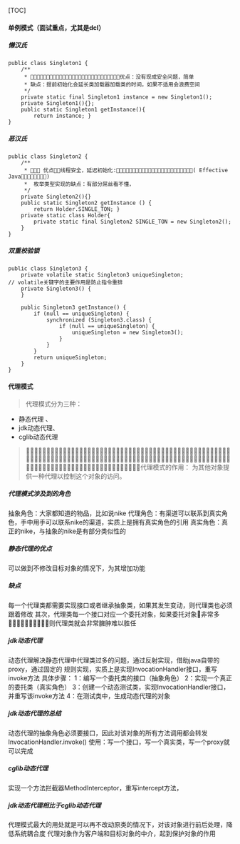 [TOC]

#### 单例模式（面试重点，尤其是dcl）

##### 懒汉氏
```
public class Singleton1 {
    /**
     * 􏰳􏰳􏰴􏰴􏰵􏰵􏰶􏰶􏰃􏰃􏰷􏰷􏰸􏰸􏰹􏰹􏰺􏰺􏰻􏰻􏰼􏰼􏰇􏰇􏰽􏰽􏰾􏰾优点：没有现成安全问题，简单
     * 缺点：提前初始化会延长类加载器加载类的时间，如果不适用会浪费空间
     */
    private static final Singleton1 instance = new Singleton1();
    private Singleton1(){};
    public static Singleton1 getInstance(){
        return instance; }
}
```

##### 恶汉氏
```
public class Singleton2 {
    /**
     * 􏰳􏰳􏰴 优点􏰴：线程安全，延迟初始化:􏱚􏱚􏱛􏱛􏰷􏰷􏰸􏰸􏰹􏰹􏰺􏰺􏰇􏰇􏱅􏱅􏱜􏱜􏱁􏱁􏱂􏱂􏱃􏱃( Effective Java􏱝􏱝􏱞􏱞􏱟􏱟􏰑􏰑)
     *  枚举类型实现的缺点：有部分屌丝看不懂，
     */
    private Singleton2(){}
    public static Singleton2 getInstance () {
        return Holder.SINGLE_TON; }
    private static class Holder{
        private static final Singleton2 SINGLE_TON = new Singleton2();
    }
}
```
##### 双重校验锁
```
public class Singleton3 {
    private volatile static Singleton3 uniqueSingleton;
// volatile关键字的主要作用是防止指令重排
    private Singleton3() {
    }

    public Singleton3 getInstance() {
        if (null == uniqueSingleton) {
            synchronized (Singleton3.class) {
                if (null == uniqueSingleton) {
                    uniqueSingleton = new Singleton3();
                }
            }
        }
        return uniqueSingleton;
    }
}
```


#### 代理模式

> 代理模式分为三种：
* 静态代理 、 
* jdk动态代理、 
* cglib动态代理

> 􏱿􏱰􏳇􏱤􏰄􏲶􏰆􏰔􏰵􏳄􏳱􏳲􏱫􏰜􏰊􏰋􏰕􏲆􏱿􏱰􏳳􏰬􏰀􏱫􏰯􏰖􏱫􏰜􏰄􏳴􏰻􏳵􏱿􏱰􏳇􏱤􏰄􏲶􏰆􏰔􏰵􏳄􏳱􏳲􏱫􏰜􏰊􏰋􏰕􏲆􏱿􏱰􏳳􏰬􏰀􏱫􏰯􏰖􏱫􏰜􏰄􏳴􏰻􏳵􏱿􏱰􏳇􏱤􏰄􏲶􏰆􏰔􏰵􏳄􏳱􏳲􏱫􏰜􏰊􏰋􏰕􏲆􏱿􏱰􏳳􏰬􏰀􏱫􏰯􏰖􏱫􏰜􏰄􏳴􏰻􏳵􏱿􏱰􏳇􏱤􏰄􏲶􏰆􏰔􏰵􏳄􏳱􏳲􏱫􏰜􏰊􏰋􏰕􏲆􏱿􏱰􏳳􏰬􏰀􏱫􏰯􏰖􏱫􏰜􏰄􏳴􏰻􏳵代理模式的作用：
> 为其他对象提供一种代理以控制这个对象的访问。

##### **代理模式涉及到的角色**
抽象角色：大家都知道的物品，比如说nike
代理角色：有渠道可以联系到真实角色，手中用手可以联系nike的渠道，实质上是拥有真实角色的引用
真实角色：真正的nike，与抽象的nike是有部分类似性的

##### **静态代理的优点**
可以做到不修改目标对象的情况下，为其增加功能

##### **缺点**
每一个代理类都需要实现接口或者继承抽象类，如果其发生变动，则代理类也必须跟着修改
其次，代理类每一个接口对应一个委托对象，如果委托对象􏱴非常多􏱸􏳥􏳦􏱿􏱰􏰢􏴞􏱴􏲘，则代理类就会非常臃肿难以胜任

##### **jdk动态代理**
动态代理解决静态代理中代理类过多的问题，通过反射实现，借助java自带的proxy，通过固定的
规则实现，实质上是实现InvocationHandler接口，重写invoke方法
具体步骤：
1：编写一个委托类的接口（抽象角色）
2：实现一个真正的委托类（真实角色）
3：创建一个动态测试类，实现InvocationHandler接口，并重写该invoke方法
4：在测试类中，生成动态代理的对象

##### **jdk动态代理的总结**
动态代理的抽象角色必须要接口，因此对该对象的所有方法调用都会转发InvocationHandler.invoke()
使用：写一个接口，写一个真实类，写一个proxy就可以完成

##### **cglib动态代理**
实现一个方法拦截器MethodInterceptor，重写intercept方法，

##### **jdk动态代理相比于cglib动态代理**

代理模式最大的用处就是可以再不改动原类的情况下，对该对象进行前后处理，降低系统耦合度
代理对象作为客户端和目标对象的中介，起到保护对象的作用
